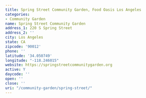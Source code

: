 ```yaml
---
title: Spring Street Community Garden, Food Oasis Los Angeles
categories:
- Community Garden
name: Spring Street Community Garden
address_1: 220 S Spring Street
address_2: ''
city: Los Angeles
state: CA
zipcode: '90012'
phone: ''
latitude: '34.050749'
longitude: "-118.246015"
website: https://springstreetcommunitygarden.org
active: Y
daycode: ''
open: ''
close: ''
uri: "/community-garden/spring-street/"
---
```


